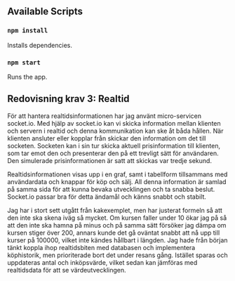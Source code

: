 ## Available Scripts

### `npm install`

Installs dependencies.

### `npm start`

Runs the app.



## Redovisning krav 3: Realtid

För att hantera realtidsinformationen har jag använt micro-servicen socket.io. Med hjälp av socket.io kan vi skicka information mellan klienten och servern i realtid och denna kommunikation kan ske åt båda hållen. När klienten ansluter eller kopplar från skickar den information om det till socketen. Socketen kan i sin tur skicka aktuell prisinformation till klienten, som tar emot den och presenterar den på ett trevligt sätt för användaren. Den simulerade prisinformationen är satt att skickas var tredje sekund.

Realtidsinformationen visas upp i en graf, samt i tabellform tillsammans med användardata och knappar för köp och sälj. All denna information är samlad på samma sida för att kunna bevaka utvecklingen och ta snabba beslut. Socket.io passar bra för detta ändamål och känns snabbt och stabilt.

Jag har i stort sett utgått från kakexemplet, men har justerat formeln så att den inte ska skena iväg så mycket. Om kursen faller under 10 ökar jag på så att den inte ska hamna på minus och på samma sätt försöker jag dämpa om kursen stiger över 200, annars kunde det gå oväntat snabbt att nå upp till kurser på 100000, vilket inte kändes hållbart i längden. Jag hade från början tänkt koppla ihop realtidsbiten med databasen och implementera köphistorik, men prioriterade bort det under resans gång. Istället sparas och uppdateras antal och inköpsvärde, vilket sedan kan jämföras med realtidsdata för att se värdeutvecklingen.
